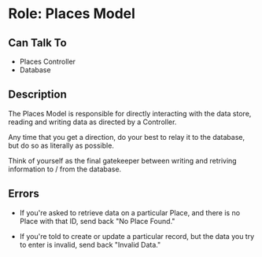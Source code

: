 # Role: Places Model

## Can Talk To

-  Places Controller
-  Database

## Description

The Places Model is responsible for directly interacting with the data store,
reading and writing data as directed by a Controller.

Any time that you get a direction, do your best to relay it to the database, but
do so as literally as possible.

 Think of yourself as the final gatekeeper between writing and retriving
 information to / from the database.

## Errors

- If you're asked to retrieve data on a particular Place, and there is no
Place with that ID, send back "No Place Found."

- If you're told to create or update a particular record, but the data you try
to enter is invalid, send back "Invalid Data."
